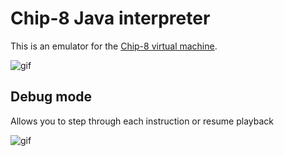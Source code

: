 # Chip-8 Java interpreter

This is an emulator for the [Chip-8 virtual machine](https://en.wikipedia.org/wiki/CHIP-8).

![gif](https://i.imgur.com/hm6vKd7.gif)

## Debug mode
Allows you to step through each instruction or resume playback

![gif](https://i.imgur.com/zYsozBl.gif)

